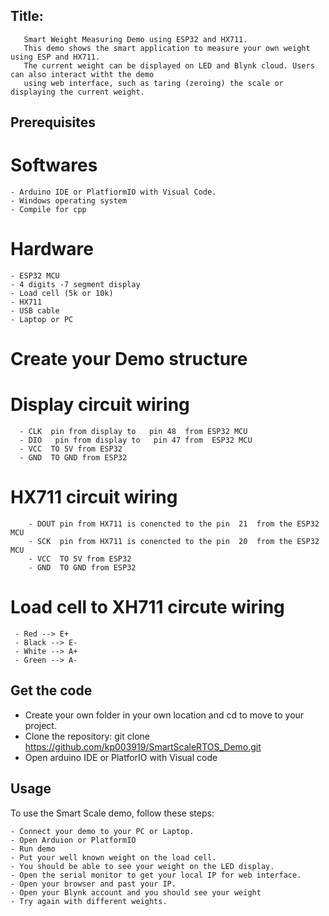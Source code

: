 ## Title:
       Smart Weight Measuring Demo using ESP32 and HX711. 
       This demo shows the smart application to measure your own weight using ESP and HX711.
       The current weight can be displayed on LED and Blynk cloud. Users can also interact witht the demo 
       using web interface, such as taring (zeroing) the scale or displaying the current weight. 
       
## Prerequisites
  # Softwares  
    - Arduino IDE or PlatfiormIO with Visual Code.
    - Windows operating system
    - Compile for cpp
    
 # Hardware 
    - ESP32 MCU 
    - 4 digits -7 segment display 
    - Load cell (5k or 10k)
    - HX711 
    - USB cable 
    - Laptop or PC 
    
# Create your Demo structure 
   # Display circuit wiring 
      - CLK  pin from display to   pin 48  from ESP32 MCU
      - DIO   pin from display to   pin 47 from  ESP32 MCU 
      - VCC  TO 5V from ESP32 
      - GND  TO GND from ESP32 

   # HX711 circuit wiring
        - DOUT pin from HX711 is conencted to the pin  21  from the ESP32 MCU 
        - SCK  pin from HX711 is conencted to the pin  20  from the ESP32 MCU
        - VCC  TO 5V from ESP32 
        - GND  TO GND from ESP32 
        
  # Load cell to XH711 circute wiring 
     - Red --> E+
     - Black --> E-
     - White --> A+
     - Green --> A-
     
    
## Get the code  
   - Create your own folder in your own location and cd to move to your project. 
   - Clone the repository:
         git clone https://github.com/kp003919/SmartScaleRTOS_Demo.git
   - Open arduino IDE or PlatforIO with Visual code

##  Usage
 To use the Smart Scale demo, follow these steps:

    - Connect your demo to your PC or Laptop. 
    - Open Arduion or PlatformIO 
    - Run demo 
    - Put your well known weight on the load cell. 
    - You should be able to see your weight on the LED display. 
    - Open the serial monitor to get your local IP for web interface. 
    - Open your browser and past your IP. 
    - Open your Blynk account and you should see your weight 
    - Try again with different weights. 


    
    
  

